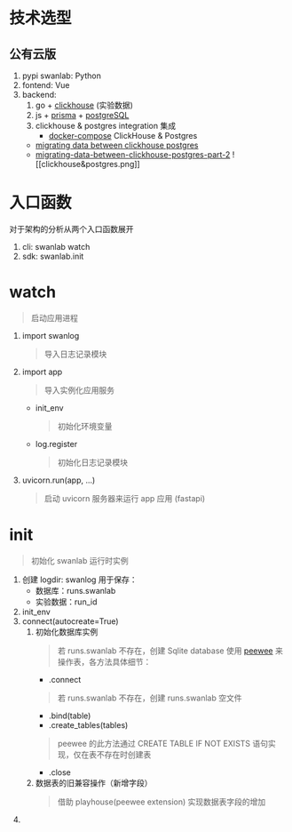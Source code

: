 # 技术选型
## 公有云版
1. pypi swanlab: Python
2. fontend: Vue
3. backend: 
	1. go + [clickhouse](https://clickhouse.com/) (实验数据)
	2. js + [prisma](https://www.prisma.io/) + [postgreSQL](https://www.postgresql.org/)
	3. clickhouse & postgres integration 集成
		+ [docker-compose](https://github.com/ClickHouse/examples/blob/main/docker-compose-recipes/recipes/ch-and-postgres/docker-compose.yaml)
	ClickHouse & Postgres
	+ [migrating data between clickhouse postgres](https://clickhouse.com/blog/migrating-data-between-clickhouse-postgres)
	+ [migrating-data-between-clickhouse-postgres-part-2](https://clickhouse.com/blog/migrating-data-between-clickhouse-postgres-part-2)
	![[clickhouse&postgres.png]]
	
# 入口函数
对于架构的分析从两个入口函数展开
1. cli: swanlab watch
2. sdk: swanlab.init
# watch
> 启动应用进程
1. import swanlog
	> 导入日志记录模块
2. import app
	> 导入实例化应用服务
	+ init_env 
		> 初始化环境变量
	+ log.register
		> 初始化日志记录模块
3. uvicorn.run(app, ...)
	> 启动 uvicorn 服务器来运行 app 应用 (fastapi)
	
# init
> 初始化 swanlab 运行时实例
1. 创建 logdir: swanlog 
	用于保存：
	+ 数据库：runs.swanlab
	+ 实验数据：run_id
2. init_env
3. connect(autocreate=True)
	1. 初始化数据库实例
		> 若 runs.swanlab 不存在，创建 Sqlite database
		> 使用 [peewee](https://docs.peewee-orm.com/en/latest/) 来操作表，各方法具体细节：
		+ .connect
		> 若 runs.swanlab 不存在，创建 runs.swanlab 空文件
		+ .bind(table)
		+ .create_tables(tables)
		> peewee 的此方法通过 CREATE TABLE IF NOT EXISTS 语句实现，仅在表不存在时创建表
		+ .close
	1. 数据表的旧兼容操作（新增字段）
		> 借助 playhouse(peewee extension) 实现数据表字段的增加
4. 
	
	